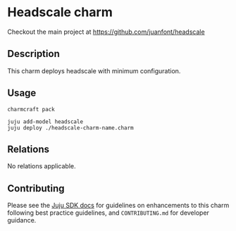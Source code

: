 # Headscale charm

Checkout the main project at https://github.com/juanfont/headscale

## Description

This charm deploys headscale with minimum configuration.

## Usage

```
charmcraft pack

juju add-model headscale 
juju deploy ./headscale-charm-name.charm
```


## Relations

No relations applicable.

## Contributing

Please see the [Juju SDK docs](https://juju.is/docs/sdk) for guidelines
on enhancements to this charm following best practice guidelines, and
`CONTRIBUTING.md` for developer guidance.
